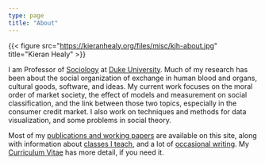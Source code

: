 ```yaml
---
type: page
title: "About"
---
```



{{< figure src="https://kieranhealy.org/files/misc/kjh-about.jpg" title="Kieran Healy" >}}


I am Professor of <a href ="http://sociology.duke.edu">Sociology</a> at [Duke University](http://www.duke.edu). Much of my research has been about the social organization of exchange in human blood and organs, cultural goods, software, and ideas. My current work focuses on the moral order of market society, the effect of models and measurement on social classification, and the link between those two topics, especially in the consumer credit market. I also work on techniques and methods for data visualization, and some problems in social theory.

Most of my <a href="https://kieranhealy.org/publications/">publications and working papers</a> are available on this site, along with information about <a href="https://kieranhealy.org/teaching/">classes I teach</a>, and a lot of <a href="https://kieranhealy.org/blog/">occasional writing</a>. My <a href="https://kieranhealy.org/vita.pdf">Curriculum Vitae</a> has more detail, if you need it.

<center>
<div class="logo-wrapper">
<a href="mailto:kjhealy@gmail.com" class="iconfont icon-email" title="email"></a>
<a href="http://twitter.com/kjhealy" class="iconfont icon-twitter" title="twitter"></a>
<a href="http://github/com/kjhealy" class="iconfont icon-github" title="github"></a>
<a href="https://kieranhealy.org/index.xml" type="application/rss+xml" class="iconfont icon-rss" title="rss"></a>
</div>
</center>
